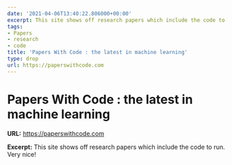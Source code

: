```yaml
---
date: '2021-04-06T13:40:22.806000+00:00'
excerpt: This site shows off research papers which include the code to run. Very nice!
tags:
- Papers
- research
- code
title: 'Papers With Code : the latest in machine learning'
type: drop
url: https://paperswithcode.com
---
```


# Papers With Code : the latest in machine learning

**URL:** https://paperswithcode.com

**Excerpt:** This site shows off research papers which include the code to run. Very nice!
